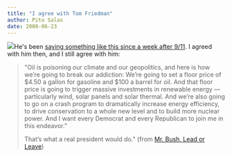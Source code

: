 ```yaml
---
title: "I agree with Tom Friedman"
author: Pito Salas
date: 2008-06-23
---
```




[![](https://i0.wp.com/farm4.static.flickr.com/3038/2555325935_dbcd7283e3.jpg?w=584)](<http://www.flickr.com/photos/12842060@N06/2555325935>)He's
been [saying something like this since a week after
9/11](<http://www.nytimes.com/2008/06/22/opinion/22friedman.html>). I agreed
with him then, and I still agree with him:

> "Oil is poisoning our climate and our geopolitics, and here is how we’re
> going to break our addiction: We’re going to set a floor price of $4.50 a
> gallon for gasoline and $100 a barrel for oil. And that floor price is going
> to trigger massive investments in renewable energy — particularly wind,
> solar panels and solar thermal. And we’re also going to go on a crash
> program to dramatically increase energy efficiency, to drive conservation to
> a whole new level and to build more nuclear power. And I want every Democrat
> and every Republican to join me in this endeavor.”
>
> That’s what a real president would do." (from [Mr. Bush, Lead or
> Leave](<http://www.nytimes.com/2008/06/22/opinion/22friedman.html>))


